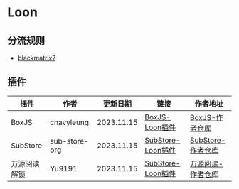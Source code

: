 # Loon

## 分流规则
- [blackmatrix7](https://github.com/blackmatrix7/ios_rule_script/tree/master/rule/Loon)

## 插件

| 插件 | 作者 | 更新日期 | 链接 | 作者地址 |
| - | - | - | - | - |
| BoxJS | chavyleung | 2023.11.15 | [BoxJS-Loon插件](https://cdn.jsdelivr.net/gh/Akimio521/BetterRuler@main/Loon/Plugin/BoxJS.plugin) | [BoxJS-作者仓库](https://github.com/chavyleung/scripts) |
| SubStore | sub-store-org | 2023.11.15 | [SubStore-Loon插件](https://cdn.jsdelivr.net/gh/Akimio521/BetterRuler@main/Loon/Plugin/SubStore.plugin) | [SubStore-作者仓库](https://github.com/sub-store-org/Sub-Store) |
| 万源阅读解锁 | Yu9191 | 2023.11.15 | [SubStore-Loon插件](https://cdn.jsdelivr.net/gh/Akimio521/BetterRuler@main/Loon/Plugin/wanyuanread.plugin) | [万源阅读-作者仓库](https://raw.githubusercontent.com/Yu9191/Rewrite/main/wanyuanyuedu.js)|

